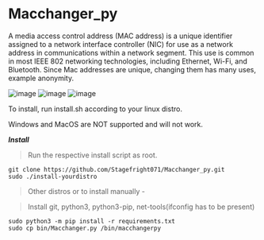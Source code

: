 # Macchanger_py
A media access control address (MAC address) is a unique identifier assigned to a network interface controller (NIC) for use as a network address in communications within a network segment. This use is common in most IEEE 802 networking technologies, including Ethernet, Wi-Fi, and Bluetooth.
Since Mac addresses are unique, changing them has many uses, example anonymity.

![image](https://user-images.githubusercontent.com/71056504/118467009-0c1d9080-b721-11eb-941a-7a5eb560d6f3.png)
![image](https://user-images.githubusercontent.com/71056504/118477925-e5fded80-b72c-11eb-84c9-296153b30e1b.png)
![image](https://user-images.githubusercontent.com/71056504/118478064-12b20500-b72d-11eb-94db-541b7a52e0bc.png)


To install, run install.sh according to your linux distro.

Windows and MacOS are NOT supported and will not work.

**_Install_**

> Run the respective install script as root.
```
git clone https://github.com/Stagefright071/Macchanger_py.git
sudo ./install-yourdistro
```

> Other distros or to install manually -

> Install git, python3, python3-pip, net-tools(ifconfig has to be present)
```
sudo python3 -m pip install -r requirements.txt
sudo cp bin/Macchanger.py /bin/macchangerpy
```

